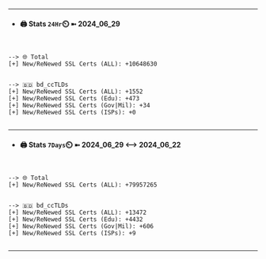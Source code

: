

---
- #### 🖨️ **Stats** `24Hr`⏲️ ➼ 2024_06_29
```console


--> 🌐 Total
[+] New/ReNewed SSL Certs (ALL): +10648630


--> 🇧🇩 bd_ccTLDs
[+] New/ReNewed SSL Certs (ALL): +1552
[+] New/ReNewed SSL Certs (Edu): +473
[+] New/ReNewed SSL Certs (Gov|Mil): +34
[+] New/ReNewed SSL Certs (ISPs): +0


```

---
- #### 🖨️ **Stats** `7Days`⏲️ ➼ 2024_06_29 <--> 2024_06_22
```console


--> 🌐 Total
[+] New/ReNewed SSL Certs (ALL): +79957265


--> 🇧🇩 bd_ccTLDs
[+] New/ReNewed SSL Certs (ALL): +13472
[+] New/ReNewed SSL Certs (Edu): +4432
[+] New/ReNewed SSL Certs (Gov|Mil): +606
[+] New/ReNewed SSL Certs (ISPs): +9


```

---

